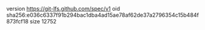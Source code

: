 version https://git-lfs.github.com/spec/v1
oid sha256:e036c6337f91b294bac1dba4ad15ae78af62de37a2796354c15b484f873fcf18
size 12752
